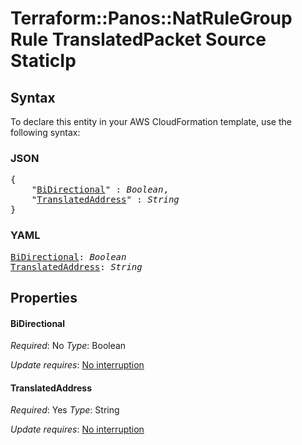 # Terraform::Panos::NatRuleGroup Rule TranslatedPacket Source StaticIp

## Syntax

To declare this entity in your AWS CloudFormation template, use the following syntax:

### JSON

<pre>
{
    "<a href="#bidirectional" title="BiDirectional">BiDirectional</a>" : <i>Boolean</i>,
    "<a href="#translatedaddress" title="TranslatedAddress">TranslatedAddress</a>" : <i>String</i>
}
</pre>

### YAML

<pre>
<a href="#bidirectional" title="BiDirectional">BiDirectional</a>: <i>Boolean</i>
<a href="#translatedaddress" title="TranslatedAddress">TranslatedAddress</a>: <i>String</i>
</pre>

## Properties

#### BiDirectional

_Required_: No
_Type_: Boolean

_Update requires_: [No interruption](https://docs.aws.amazon.com/AWSCloudFormation/latest/UserGuide/using-cfn-updating-stacks-update-behaviors.html#update-no-interrupt)

#### TranslatedAddress

_Required_: Yes
_Type_: String

_Update requires_: [No interruption](https://docs.aws.amazon.com/AWSCloudFormation/latest/UserGuide/using-cfn-updating-stacks-update-behaviors.html#update-no-interrupt)

